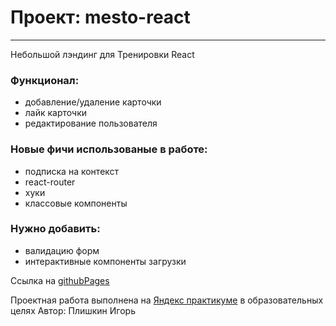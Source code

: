 # Проект: mesto-react

------

Небольшой лэндинг для Тренировки React

### Функционал:
* добавление/удаление карточки
* лайк карточки
* редактирование пользователя

### Новые фичи использованые в работе:
* подписка на контекст
* react-router
* хуки
* классовые компоненты

### Нужно добавить:
* валидацию форм
* интерактивные компоненты загрузки

Ссылка на [githubPages](https://igor-plishkin.github.io/mesto-react/)

Проектная работа выполнена на [Яндекс практикуме](https://praktikum.yandex.ru/) в образовательных целях
Автор: Плишкин Игорь